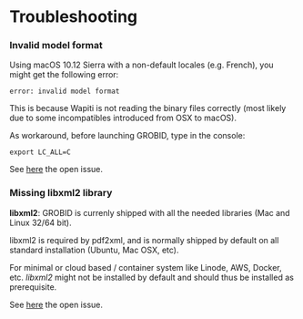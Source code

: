 <h1>Troubleshooting</h1>

### Invalid model format

Using macOS 10.12 Sierra with a non-default locales (e.g. French), you might get the following error: 
```
error: invalid model format
```

This is because Wapiti is not reading the binary files correctly (most likely due to some incompatibles introduced from OSX to macOS). 

As workaround, before launching GROBID, type in the console:
```
export LC_ALL=C
```

See [here](https://github.com/kermitt2/grobid/issues/142#issuecomment-253497513) the open issue. 

### Missing libxml2 library

**libxml2**: GROBID is currenly shipped with all the needed libraries (Mac and Linux 32/64 bit).

libxml2 is required by pdf2xml, and is normally shipped by default on all standard installation (Ubuntu, Mac OSX, etc).

For minimal or cloud based / container system like Linode, AWS, Docker, etc. _libxml2_ might not be installed by default and should thus be installed as prerequisite.

See [here](https://github.com/kermitt2/grobid/issues/101) the open issue. 
